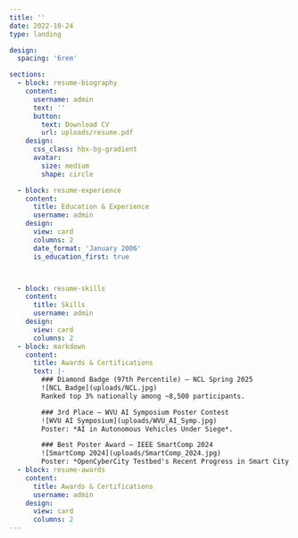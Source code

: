 ```yaml
---
title: ''
date: 2022-10-24
type: landing

design:
  spacing: '6rem'

sections:
  - block: resume-biography
    content:
      username: admin
      text: ''
      button:
        text: Download CV
        url: uploads/resume.pdf
    design:
      css_class: hbx-bg-gradient
      avatar:
        size: medium
        shape: circle

  - block: resume-experience
    content:
      title: Education & Experience
      username: admin
    design:
      view: card
      columns: 2
      date_format: 'January 2006'
      is_education_first: true



  - block: resume-skills
    content:
      title: Skills
      username: admin
    design:
      view: card
      columns: 2
  - block: markdown
    content:
      title: Awards & Certifications
      text: |-
        ### Diamond Badge (97th Percentile) – NCL Spring 2025  
        ![NCL Badge](uploads/NCL.jpg)  
        Ranked top 3% nationally among ~8,500 participants.  

        ### 3rd Place – WVU AI Symposium Poster Contest  
        ![WVU AI Symposium](uploads/WVU_AI_Symp.jpg)  
        Poster: *AI in Autonomous Vehicles Under Siege*.  

        ### Best Poster Award – IEEE SmartComp 2024  
        ![SmartComp 2024](uploads/SmartComp_2024.jpg)  
        Poster: *OpenCyberCity Testbed's Recent Progress in Smart City Management*.  
  - block: resume-awards
    content:
      title: Awards & Certifications
      username: admin
    design:
      view: card
      columns: 2
---
```

